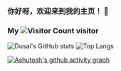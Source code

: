 ### 你好呀，欢迎来到我的主页！ 👋
### My ![Visitor Count](https://profile-counter.glitch.me/Christmas/count.svg) visitor

![Dusai's GitHub stats](https://github-readme-stats.vercel.app/api?username=heiyebaitian&show_icons=true&theme=tokyonight)       ![Top Langs](https://github-readme-stats.vercel.app/api/top-langs/?username=heiyebaitian&layout=compact&theme=tokyonight)


[![Ashutosh's github activity graph](https://github-readme-activity-graph.vercel.app/graph?username=heiyebaitian&theme=tokyo-night)](https://github.com/ashutosh00710/github-readme-activity-graph)

<!--
**heiyebaitian/heiyebaitian** is a ✨ _special_ ✨ repository because its `README.md` (this file) appears on your GitHub profile.

Here are some ideas to get you started:

- 🔭 I’m currently working on ...
- 🌱 I’m currently learning ...
- 👯 I’m looking to collaborate on ...
- 🤔 I’m looking for help with ...
- 💬 Ask me about ...
- 📫 How to reach me: ...
- 😄 Pronouns: ...
- ⚡ Fun fact: ...
-->
